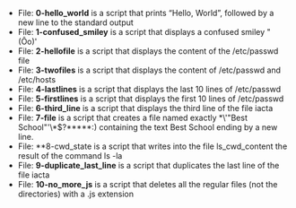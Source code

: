 * File: **0-hello_world** is a script that prints “Hello, World”, followed by a new line to the standard output
* File: **1-confused_smiley** is a script that displays a confused smiley "(Ôo)'
* File: **2-hellofile** is a script that displays the content of the /etc/passwd file
* File: **3-twofiles** is a script that displays  the content of /etc/passwd and /etc/hosts 
* File: **4-lastlines** is a script that displays the last 10 lines of /etc/passwd  
* File: **5-firstlines** is a script that displays the first 10 lines of /etc/passwd
* File: **6-third_line** is a script that displays  the third line of the file iacta
* File: **7-file** is a script that creates a file named exactly \*\\'"Best School"\'\\*$\?\*\*\*\*\*:) containing the text Best School ending by a new line.
* File: **8-cwd_state is a script that writes into the file ls_cwd_content the result of the command ls -la
* File: **9-duplicate_last_line** is a script that duplicates the last line of the file iacta
* File: **10-no_more_js** is a script  that deletes all the regular files (not the directories) with a .js extension


